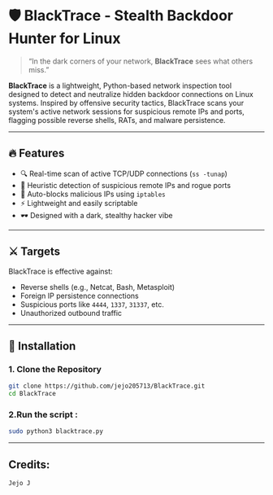 # 🛡️ BlackTrace - Stealth Backdoor Hunter for Linux

> “In the dark corners of your network, **BlackTrace** sees what others miss.”

**BlackTrace** is a lightweight, Python-based network inspection tool designed to detect and neutralize hidden backdoor connections on Linux systems. Inspired by offensive security tactics, BlackTrace scans your system's active network sessions for suspicious remote IPs and ports, flagging possible reverse shells, RATs, and malware persistence.

---

## 🔥 Features

- 🔍 Real-time scan of active TCP/UDP connections (`ss -tunap`)
- 🧠 Heuristic detection of suspicious remote IPs and rogue ports
- 🔐 Auto-blocks malicious IPs using `iptables`
- ⚡ Lightweight and easily scriptable
- 🕶️ Designed with a dark, stealthy hacker vibe

---

## ⚔️ Targets

BlackTrace is effective against:

- Reverse shells (e.g., Netcat, Bash, Metasploit)
- Foreign IP persistence connections
- Suspicious ports like `4444`, `1337`, `31337`, etc.
- Unauthorized outbound traffic

---

## 🚀 Installation

### 1. Clone the Repository

```bash
git clone https://github.com/jejo205713/BlackTrace.git
cd BlackTrace
```

### 2.Run the script :
```bash
sudo python3 blacktrace.py
```

---
## Credits:
```bash
Jejo J
```
